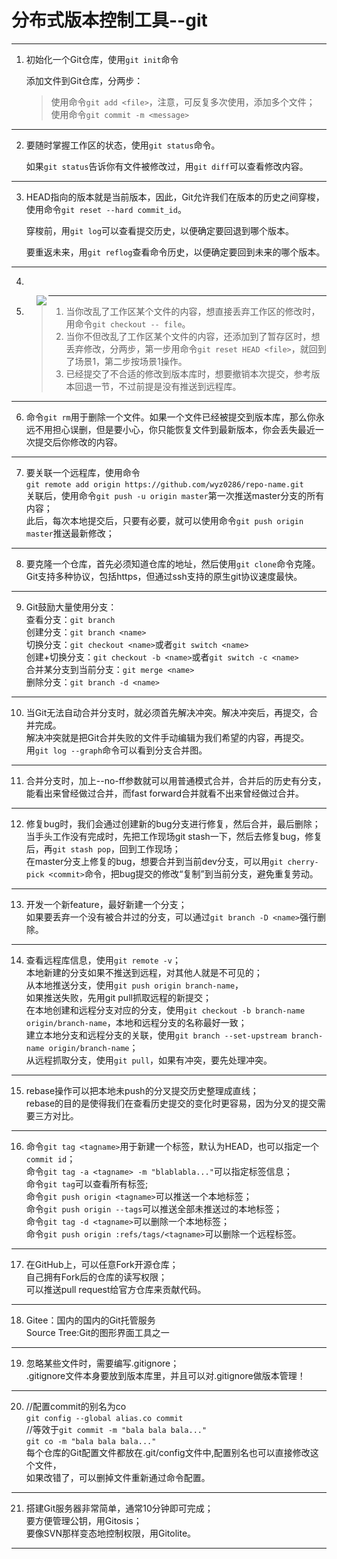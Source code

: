 # 分布式版本控制工具--git
-----------------------------------------


1. 初始化一个Git仓库，使用```git init```命令    
    
    添加文件到Git仓库，分两步：

    >使用命令```git add <file>```，注意，可反复多次使用，添加多个文件；  
    >使用命令```git commit -m <message>```
-----------------------------------------


2. 要随时掌握工作区的状态，使用```git status```命令。

   如果```git status```告诉你有文件被修改过，用```git diff```可以查看修改内容。
----------------------------------------- 


3. HEAD指向的版本就是当前版本，因此，Git允许我们在版本的历史之间穿梭，  
   使用命令```git reset --hard commit_id```。

   穿梭前，用```git log```可以查看提交历史，以便确定要回退到哪个版本。
 
   要重返未来，用```git reflog```查看命令历史，以便确定要回到未来的哪个版本。
----------------------------------------- 


4. 
> <img src="https://github.com/wyz0286/Notes/blob/master/git_workspace_and_staging_area.png?raw=true" div align=left>
-----------------------------------------   


5.  > 1. 当你改乱了工作区某个文件的内容，想直接丢弃工作区的修改时，用命令```git checkout -- file```。
    > 2. 当你不但改乱了工作区某个文件的内容，还添加到了暂存区时，想丢弃修改，分两步，第一步用命令```git reset HEAD <file>```，就回到了场景1，第二步按场景1操作。
    > 3. 已经提交了不合适的修改到版本库时，想要撤销本次提交，参考版本回退一节，不过前提是没有推送到远程库。
----------------------------------------- 


6. 命令```git rm```用于删除一个文件。如果一个文件已经被提交到版本库，那么你永远不用担心误删，但是要小心，你只能恢复文件到最新版本，你会丢失最近一次提交后你修改的内容。
----------------------------------------- 


7.  要关联一个远程库，使用命令  
    ```git remote add origin https://github.com/wyz0286/repo-name.git```  
    关联后，使用命令```git push -u origin master```第一次推送master分支的所有内容；  
    此后，每次本地提交后，只要有必要，就可以使用命令```git push origin master```推送最新修改；
----------------------------------------- 


8. 要克隆一个仓库，首先必须知道仓库的地址，然后使用```git clone```命令克隆。Git支持多种协议，包括https，但通过ssh支持的原生git协议速度最快。
----------------------------------------- 


9.  Git鼓励大量使用分支：  
    查看分支：```git branch```  
    创建分支：```git branch <name>```  
    切换分支：```git checkout <name>```或者```git switch <name>```  
    创建+切换分支：```git checkout -b <name>```或者```git switch -c <name>```  
    合并某分支到当前分支：```git merge <name>```  
    删除分支：```git branch -d <name>```
----------------------------------------- 


10. 当Git无法自动合并分支时，就必须首先解决冲突。解决冲突后，再提交，合并完成。  
    解决冲突就是把Git合并失败的文件手动编辑为我们希望的内容，再提交。  
    用```git log --graph```命令可以看到分支合并图。
----------------------------------------- 


11. 合并分支时，加上--no-ff参数就可以用普通模式合并，合并后的历史有分支，  
    能看出来曾经做过合并，而fast forward合并就看不出来曾经做过合并。
----------------------------------------- 


12. 修复bug时，我们会通过创建新的bug分支进行修复，然后合并，最后删除；  
    当手头工作没有完成时，先把工作现场git stash一下，然后去修复bug，修复后，再```git stash pop```，回到工作现场；  
    在master分支上修复的bug，想要合并到当前dev分支，可以用```git cherry-pick <commit>```命令，把bug提交的修改“复制”到当前分支，避免重复劳动。
----------------------------------------- 


13. 开发一个新feature，最好新建一个分支；   
    如果要丢弃一个没有被合并过的分支，可以通过```git branch -D <name>```强行删除。
----------------------------------------- 


14. 查看远程库信息，使用```git remote -v```；  
    本地新建的分支如果不推送到远程，对其他人就是不可见的；  
    从本地推送分支，使用```git push origin branch-name```，  
    如果推送失败，先用git pull抓取远程的新提交；  
    在本地创建和远程分支对应的分支，使用```git checkout -b branch-name origin/branch-name```，本地和远程分支的名称最好一致；  
    建立本地分支和远程分支的关联，使用```git branch --set-upstream branch-name origin/branch-name```；  
    从远程抓取分支，使用```git pull```，如果有冲突，要先处理冲突。
----------------------------------------- 


15. rebase操作可以把本地未push的分叉提交历史整理成直线；  
    rebase的目的是使得我们在查看历史提交的变化时更容易，因为分叉的提交需要三方对比。
----------------------------------------- 


16. 命令```git tag <tagname>```用于新建一个标签，默认为HEAD，也可以指定一个```commit id```；  
    命令```git tag -a <tagname> -m "blablabla..."```可以指定标签信息；  
    命令```git tag```可以查看所有标签;  
    命令```git push origin <tagname>```可以推送一个本地标签；  
    命令```git push origin --tags```可以推送全部未推送过的本地标签；  
    命令```git tag -d <tagname>```可以删除一个本地标签；  
    命令```git push origin :refs/tags/<tagname>```可以删除一个远程标签。
----------------------------------------- 


17. 在GitHub上，可以任意Fork开源仓库；  
    自己拥有Fork后的仓库的读写权限；  
    可以推送pull request给官方仓库来贡献代码。
----------------------------------------- 


18. Gitee：国内的国内的Git托管服务    
    Source Tree:Git的图形界面工具之一
----------------------------------------- 


19. 忽略某些文件时，需要编写.gitignore；  
    .gitignore文件本身要放到版本库里，并且可以对.gitignore做版本管理！
----------------------------------------- 


20. //配置commit的别名为co  
    ```git config --global alias.co commit```  
    //等效于```git commit -m "bala bala bala..." ```  
    ```git co -m "bala bala bala..."```  
    每个仓库的Git配置文件都放在.git/config文件中,配置别名也可以直接修改这个文件，  
    如果改错了，可以删掉文件重新通过命令配置。
----------------------------------------- 


21. 搭建Git服务器非常简单，通常10分钟即可完成；  
    要方便管理公钥，用Gitosis；  
    要像SVN那样变态地控制权限，用Gitolite。
----------------------------------------- 
